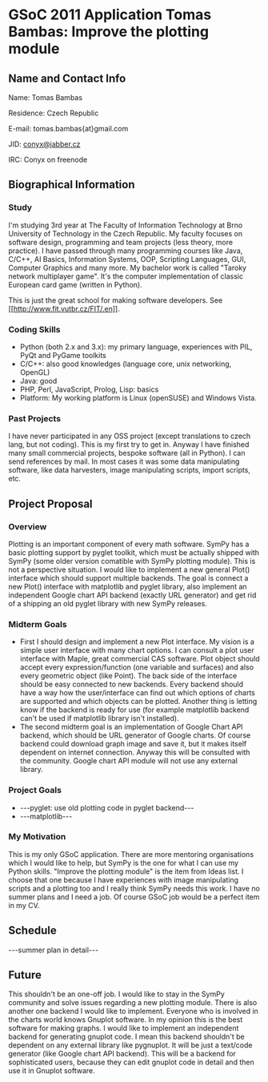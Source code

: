 GSoC 2011 Application Tomas Bambas: Improve the plotting module
===============================================================

Name and Contact Info
---------------------

Name: Tomas Bambas

Residence: Czech Republic

E-mail: tomas.bambas{at}gmail.com

JID: conyx@jabber.cz

IRC: Conyx on freenode

Biographical Information
------------------------

### Study

I'm studying 3rd year at The Faculty of Information Technology at Brno University of Technology in the Czech Republic. My faculty focuses on software design, programming and team projects (less theory, more practice). I have passed through many programming courses like Java, C/C++, AI Basics, Information Systems, OOP, Scripting Languages, GUI, Computer Graphics and many more. My bachelor work is called "Taroky network multiplayer game". It's the computer implementation of classic European card game (written in Python).

This is just the great school for making software developers. See [[http://www.fit.vutbr.cz/FIT/.en]].

### Coding Skills

   * Python (both 2.x and 3.x): my primary language, experiences with PIL, PyQt and PyGame toolkits
   * C/C++: also good knowledges (language core, unix networking, OpenGL)
   * Java: good
   * PHP, Perl, JavaScript, Prolog, Lisp: basics
   * Platform: My working platform is Linux (openSUSE) and Windows Vista.

### Past Projects

I have never participated in any OSS project (except translations to czech lang, but not coding). This is my first try to get in. Anyway I have finished many small commercial projects, bespoke software (all in Python). I can send references by mail. In most cases it was some data manipulating software, like data harvesters, image manipulating scripts, import scripts, etc.

Project Proposal
----------------

### Overview

Plotting is an important component of every math software. SymPy has a basic plotting support by pyglet toolkit, which must be actually shipped with SymPy (some older version comatible with SymPy plotting module). This is not a perspective situation. I would like to implement a new general Plot() interface which should support multiple backends. The goal is connect a new Plot() interface with matplotlib and pyglet library, also implement an independent Google chart API backend (exactly URL generator) and get rid of a shipping an old pyglet library with new SymPy releases.

### Midterm Goals

   * First I should design and implement a new Plot interface. My vision is a simple user interface with many chart options. I can consult a plot user interface with Maple, great commercial CAS software. Plot object should accept every expression/function (one variable and surfaces) and also every geometric object (like Point). The back side of the interface should be easy connected to new backends. Every backend should have a way how the user/interface can find out which options of charts are supported and which objects can be plotted. Another thing is letting know if the backend is ready for use (for example matplotlib backend can't be used if matplotlib library isn't installed).
   * The second midterm goal is an implementation of Google Chart API backend, which should be URL generator of Google charts. Of course backend could download graph image and save it, but it makes itself dependent on internet connection. Anyway this will be consulted with the community. Google chart API module will not use any external library.

### Project Goals

   * ---pyglet: use old plotting code in pyglet backend---
   * ---matplotlib---

### My Motivation

This is my only GSoC application. There are more mentoring organisations which I would like to help, but SymPy is the one for what I can use my Python skills. "Improve the plotting module" is the item from Ideas list. I choose that one because I have experiences with image manipulating scripts and a plotting too and I really think SymPy needs this work. I have no summer plans and I need a job. Of course GSoC job would be a perfect item in my CV.

Schedule
--------

---summer plan in detail---

Future
------

This shouldn't be an one-off job. I would like to stay in the SymPy community and solve issues regarding a new plotting module. There is also another one backend I would like to implement. Everyone who is involved in the charts world knows Gnuplot software. In my opinion this is the best software for making graphs. I would like to implement an independent backend for generating gnuplot code. I mean this backend shouldn't be dependent on any external library like pygnuplot. It will be just a text/code generator (like Google chart API backend). This will be a backend for sophisticated users, because they can edit gnuplot code in detail and then use it in Gnuplot software.